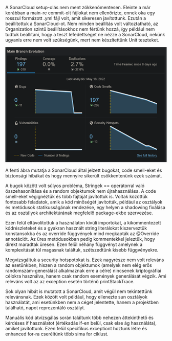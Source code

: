 A SonarCloud setup-olás nem ment zökkenőmentesen. Eleinte a már korábban a main-re commit-olt fájlokat nem ellenőrizte, ennek oka egy rosszul formázott .yml fájl volt, amit sikeresen javítottunk. Ezután a beállítottuk a SonarCloud-ot. Nem minden beállítás volt változtatható, az Organization szintű beállításokhoz nem fértünk hozzá, így például nem tudtuk beállítani, hogy a teszt lefedettséget ne nézze a SonarCloud, nekünk ugyanis erre nem volt szükségünk, mert nem készítettünk Unit teszteket.

![](sonarcloud.png)

A fenti ábra mutatja a SonarCloud által jelzett bugokat, code smell-eket és biztonsági hibákat és hogy mennyire sikerült csökkentenünk ezek számát.

A bugok között volt súlyos probléma, Stringek == operátorral való összehasonlítása és a random objektumok nem újrahasználása. A code smell-eket végignéztük és több fajtáját javítottuk is. Voltak közöttük fontosabb feladatok, amik a kód minőségét javították, például az osztályok és metódusok statikusságának rendezése, egy helyen a shadowing fixálása és az osztályok architektúrának megfelelő package-ekbe szervezése.

Ezen felül eltávolítottuk a használaton kívüli importokat, a kikommentezett kódrészleteket és a gyakran használt string literálokat kiszerveztük konstansokba és az override függvények mind megkapták az @Override annotációt. Az üres metódusokban pedig kommentekkel jeleztük, hogy direkt maradtak üresen. Ezen felül néhány függvényt amelynek a komplexitását túl magasnak találtuk, szétszedtünk kisebb függvényekre.

Megvizsgáltuk a security hotspotokat is. Ezek nagyrésze nem volt releváns az esetünkben, hiszen a random objektumok (amelyek nem elég erős randomszám-generálást alkalmaznak erre a célre) nincsenek kriptográfiai célokra használva, hanem csak random események generálását végzik. Ami releváns volt az az exception esetén történő printStackTrace.

Sok olyan hibát is mutatott a SonarCloud, amit végül nem tekintettünk relevánsnak. Ezek között volt például, hogy ellenezte sun osztályok használatát, ami esetünkben nem a céget jelentette, hanem a projektben található, napot reprezentáló osztályt. 

Manuális kód átvizsgálás során találtunk több nehezen áttekinthető és kérdéses if használatot (értékadás if-en belül, csak else ág használáta), amiket javítottunk. Ezen felül specifikus exceptiont hoztunk létre és enhanced for-ra cseréltünk több sima for ciklust.

